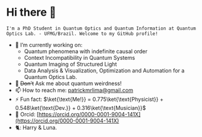 # Hi there 👋

    I'm a PhD Student in Quantum Optics and Quantum Information at Quantum Optics Lab. - UFMG/Brazil. Welcome to my GitHub profile!

- 🔭 I’m currently working on:
  - Quantum phenomena with indefinite causal order
  - Context Incompatibility in Quantum Systems
  - Quantum Imaging of Structured Light
  - Data Analysis & Visualization, Optimization and Automation for a Quantum Optics Lab.
- 💬 ~~Don't~~ Ask me about quantum weirdness!
- 📫 How to reach me: [patrickmrlima@gmail.com](mailto:patrickmrlima@gmail.com)
- ⚡ Fun fact: $\ket{\text{Me!}} = 0.775\ket{\text{Physicist}} + 0.548\ket{\text{Dev.}} +  0.316\ket{\text{Musician}}$
- 🔎 Orcid: [https://orcid.org/0000-0001-9004-141X](https://orcid.org/0000-0001-9004-141X)
- 🐈: Harry \& Luna.
